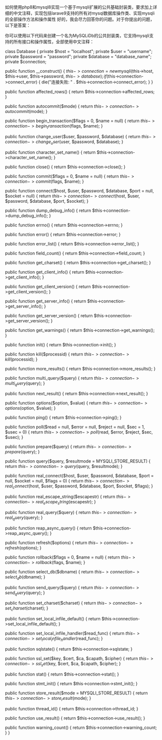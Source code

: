 如何使用php8和mysql8实现一个基于mysqli扩展的公共基础封装类，要求加上详细的中文注释，实现包括larave9支持的所有对mysql数据库操作类、实现mysqli的全部操作方法和操作属性
好的，我会尽力回答你的问题。对于你提出的问题，以下是答案：

你可以使用以下代码来创建一个名为MySQLiDb的公共封装类，它支持mysqli支持的所有接口和操作属性，全部使用中文注释：

class Database {
private $host = "localhost";
private $user = "username";
private $password = "password";
private $database = "database_name";
private $connection;

public function __construct() {
$this->connection = new mysqli($this->host, $this->user, $this->password, $this->database);
if ($this->connection->connect_error) {
die("连接失败: " . $this->connection->connect_error);
}
}

public function affected_rows() {
return $this->connection->affected_rows;
}

public function autocommit($mode) {
return $this->connection->autocommit($mode);
}

public function begin_transaction($flags = 0, $name = null) {
return $this->connection->begin_transaction($flags, $name);
}

public function change_user($user, $password, $database) {
return $this->connection->change_user($user, $password, $database);
}

public function character_set_name() {
return $this->connection->character_set_name();
}

public function close() {
return $this->connection->close();
}

public function commit($flags = 0, $name = null) {
return $this->connection->commit($flags, $name);
}

public function connect($host, $user, $password, $database, $port = null, $socket = null) {
return $this->connection->connect($host, $user, $password, $database, $port, $socket);
}

public function dump_debug_info() {
return $this->connection->dump_debug_info();
}

public function errno() {
return $this->connection->errno;
}

public function error() {
return $this->connection->error;
}

public function error_list() {
return $this->connection->error_list();
}

public function field_count() {
return $this->connection->field_count;
}

public function get_charset() {
return $this->connection->get_charset();
}

public function get_client_info() {
return $this->connection->get_client_info();
}

public function get_client_version() {
return $this->connection->get_client_version();
}

public function get_server_info() {
return $this->connection->get_server_info();
}

public function get_server_version() {
return $this->connection->get_server_version();
}

public function get_warnings() {
return $this->connection->get_warnings();
}

public function init() {
return $this->connection->init();
}

public function kill($processid) {
return $this->connection->kill($processid);
}

public function more_results() {
return $this->connection->more_results();
}

public function multi_query($query) {
return $this->connection->multi_query($query);
}

public function next_result() {
return $this->connection->next_result();
}

public function options($option, $value) {
return $this->connection->options($option, $value);
}

public function ping() {
return $this->connection->ping();
}

public function poll($read = null, $error = null, $reject = null, $sec = 1, $usec = 0) {
return $this->connection->poll($read, $error, $reject, $sec, $usec);
}

public function prepare($query) {
return $this->connection->prepare($query);
}

public function query($query, $resultmode = MYSQLI_STORE_RESULT) {
return $this->connection->query($query, $resultmode);
}

public function real_connect($host, $user, $password, $database, $port = null, $socket = null, $flags = 0) {
return $this->connection->real_connect($host, $user, $password, $database, $port, $socket, $flags);
}

public function real_escape_string($escapestr) {
return $this->connection->real_escape_string($escapestr);
}

public function real_query($query) {
return $this->connection->real_query($query);
}

public function reap_async_query() {
return $this->connection->reap_async_query();
}

public function refresh($options) {
return $this->connection->refresh($options);
}

public function rollback($flags = 0, $name = null) {
return $this->connection->rollback($flags, $name);
}

public function select_db($dbname) {
return $this->connection->select_db($dbname);
}

public function send_query($query) {
return $this->connection->send_query($query);
}

public function set_charset($charset) {
return $this->connection->set_charset($charset);
}

public function set_local_infile_default() {
return $this->connection->set_local_infile_default();
}

public function set_local_infile_handler($read_func) {
return $this->connection->set_local_infile_handler($read_func);
}

public function sqlstate() {
return $this->connection->sqlstate;
}

public function ssl_set($key, $cert, $ca, $capath, $cipher) {
return $this->connection->ssl_set($key, $cert, $ca, $capath, $cipher);
}

public function stat() {
return $this->connection->stat();
}

public function stmt_init() {
return $this->connection->stmt_init();
}

public function store_result($mode = MYSQLI_STORE_RESULT) {
return $this->connection->store_result($mode);
}

public function thread_id() {
return $this->connection->thread_id;
}

public function use_result() {
return $this->connection->use_result();
}

public function warning_count() {
return $this->connection->warning_count;
}
}